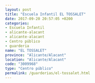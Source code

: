 ```yaml
---
layout: post
title: "Escuela Infantil EL TOSSALET"
date: 2017-09-20 20:57:05 +0200
categories:
- Escuela Infantil
- alicante-alacant
- alicante-alacant
- Centro público
- guarderia
name: "EL TOSSALET"
province: "Alicante/Alacant"
location: "Alicante/Alacant"
code: "3009968"
type: "Centro público"
permalink: /guarderias/el-tossalet.html
---
```

